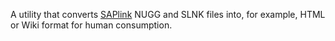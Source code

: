 A utility that converts [SAPlink](http://saplink.org) NUGG and SLNK files into, for example, HTML or Wiki format for human consumption.